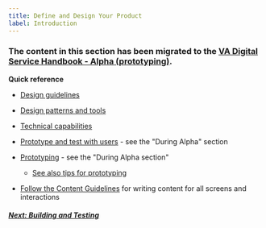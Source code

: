 ```yaml
---
title: Define and Design Your Product
label: Introduction
---
```


### The content in this section has been migrated to the <a title="go to Alpha" href="https://department-of-veterans-affairs.github.io/va-digital-service-handbook/service-design/alpha" target="_blank">VA Digital Service Handbook - Alpha (prototyping)</a>.

**Quick reference**

* <a title="go to Design Guide" href="https://department-of-veterans-affairs.github.io/va-digital-service-handbook/service-design/related/design" target="_blank">Design guidelines</a>

* <a title="go to design patterns and tools" href="https://department-of-veterans-affairs.github.io/va-digital-service-handbook/service-design/related/design#design-tools" target="_blank">Design patterns and tools</a>

* <a title="go to ongoing technical discovery" href="https://department-of-veterans-affairs.github.io/va-digital-service-handbook/service-design/related/other-resources/technical-discovery#ongoing-technical-discovery" target="_blank">Technical capabilities</a>

* <a title="go to Design Sprints" href="https://department-of-veterans-affairs.github.io/va-digital-service-handbook/service-design/alpha#during-alpha" target="_blank">Prototype and test with users</a> - see the "During Alpha" section

* <a title="go to prototyping" href="https://department-of-veterans-affairs.github.io/va-digital-service-handbook/service-design/alpha#during-alpha" target="_blank">Prototyping</a> - see the "During Alpha section"

  * <a title="go to prototyping" href="https://department-of-veterans-affairs.github.io/va-digital-service-handbook/service-design/related/other-resources/alpha-prototypes" target="_blank">See also tips for prototyping</a>

* <a title="go to Content Guidelines" href="https://github.com/department-of-veterans-affairs/vets.gov-content-style-guide" target="_blank">Follow the Content Guidelines</a> for writing content for all screens and interactions


<!-- Next Button -->
<a href='../building-and-testing/building-and-testing-intro'><div class="next-button"><h5 class="next-text">Next: Building and Testing</h5></div></a>
